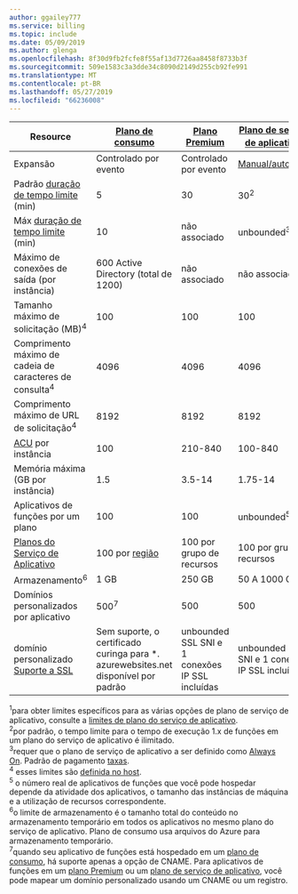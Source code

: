 ```yaml
---
author: ggailey777
ms.service: billing
ms.topic: include
ms.date: 05/09/2019
ms.author: glenga
ms.openlocfilehash: 8f30d9fb2fcfe8f55af13d7726aa8458f8733b3f
ms.sourcegitcommit: 509e1583c3a3dde34c8090d2149d255cb92fe991
ms.translationtype: MT
ms.contentlocale: pt-BR
ms.lasthandoff: 05/27/2019
ms.locfileid: "66236008"
---
```

| Resource | [Plano de consumo](../articles/azure-functions/functions-scale.md#consumption-plan) | [Plano Premium](../articles/azure-functions/functions-scale.md#premium-plan-public-preview) | [Plano de serviço de aplicativo](../articles/azure-functions/functions-scale.md#app-service-plan)<sup>1</sup> |
| --- | --- | --- | --- |
| Expansão | Controlado por evento | Controlado por evento | [Manual/autoscale](../articles/app-service/web-sites-scale.md) | 
|Padrão [duração de tempo limite](../articles/azure-functions/functions-scale.md#timeout) (min) |5 | 30 |30<sup>2</sup> |
|Máx [duração de tempo limite](../articles/azure-functions/functions-scale.md#timeout) (min) |10 | não associado | unbounded<sup>3</sup> |
| Máximo de conexões de saída (por instância) | 600 Active Directory (total de 1200) | não associado | não associado |
| Tamanho máximo de solicitação (MB)<sup>4</sup> | 100 | 100 | 100 |
| Comprimento máximo de cadeia de caracteres de consulta<sup>4</sup> | 4096 | 4096 | 4096 |
| Comprimento máximo de URL de solicitação<sup>4</sup> | 8192 | 8192 | 8192 |
| [ACU](../articles/virtual-machines/windows/acu.md) por instância | 100 | 210-840 | 100-840 |
| Memória máxima (GB por instância) | 1.5 | 3.5-14 | 1.75-14 |
| Aplicativos de funções por um plano |100 |100 |unbounded<sup>5</sup> |
| [Planos do Serviço de Aplicativo](../articles/app-service/overview-hosting-plans.md) | 100 por [região](https://azure.microsoft.com/global-infrastructure/regions/) |100 por grupo de recursos |100 por grupo de recursos |
| Armazenamento<sup>6</sup> |1 GB |250 GB |50 A 1000 GB |
| Domínios personalizados por aplicativo</a> |500<sup>7</sup> |500 |500 |
| domínio personalizado [Suporte a SSL](../articles/app-service/app-service-web-tutorial-custom-ssl.md) |Sem suporte, o certificado curinga para *. azurewebsites.net disponível por padrão| unbounded SSL SNI e 1 conexões IP SSL incluídas |unbounded SSL SNI e 1 conexões IP SSL incluídas | 

<sup>1</sup>para obter limites específicos para as várias opções de plano de serviço de aplicativo, consulte a [limites de plano do serviço de aplicativo](../articles/azure-subscription-service-limits.md#app-service-limits).  
<sup>2</sup>por padrão, o tempo limite para o tempo de execução 1.x de funções em um plano do serviço de aplicativo é ilimitado.  
<sup>3</sup>requer que o plano de serviço de aplicativo a ser definido como [Always On](../articles/azure-functions/functions-scale.md#always-on). Padrão de pagamento [taxas](https://azure.microsoft.com/pricing/details/app-service/).  
<sup>4</sup> esses limites são [definida no host](https://github.com/Azure/azure-functions-host/blob/dev/src/WebJobs.Script.WebHost/web.config).  
<sup>5</sup> o número real de aplicativos de funções que você pode hospedar depende da atividade dos aplicativos, o tamanho das instâncias de máquina e a utilização de recursos correspondente.   
<sup>6</sup>o limite de armazenamento é o tamanho total do conteúdo no armazenamento temporário em todos os aplicativos no mesmo plano do serviço de aplicativo. Plano de consumo usa arquivos do Azure para armazenamento temporário.  
<sup>7</sup>quando seu aplicativo de funções está hospedado em um [plano de consumo](../articles/azure-functions/functions-scale.md#consumption-plan), há suporte apenas a opção de CNAME. Para aplicativos de funções em um [plano Premium](../articles/azure-functions/functions-scale.md#premium-plan-public-preview) ou um [plano de serviço de aplicativo](../articles/azure-functions/functions-scale.md#app-service-plan), você pode mapear um domínio personalizado usando um CNAME ou um registro. 
